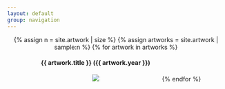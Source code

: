 ```yaml
---
layout: default
group: navigation
---
```


<div style="display:block; text-align:center;">
{% assign n = site.artwork | size %}
{% assign artworks = site.artwork | sample:n %}
{% for artwork in artworks %}
<a href="{{ artwork.url }}"><div style="height: 300px; width: 300px; min-width:300px; min-height:300px; display:inline-block;">
  <h4>{{ artwork.title }} ({{ artwork.year }})</h4>
  <div style="width:100%; height:250px; text-align:center;">
  <img src="/assets/{{ artwork.catalogue }}-thumbnail.png"/>
  </div>
  </div></a>
{% endfor %}
</div>
